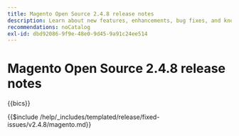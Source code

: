 ```yaml
---
title: Magento Open Source 2.4.8 release notes
description: Learn about new features, enhancements, bug fixes, and known issues in the 2.4.8 Magento Open Source release.
recommendations: noCatalog
exl-id: dbd92086-9f9e-48e0-9d45-9a91c24ee514
---
```

# Magento Open Source 2.4.8 release notes

{{bics}}

{{$include /help/_includes/templated/release/fixed-issues/v2.4.8/magento.md}}
